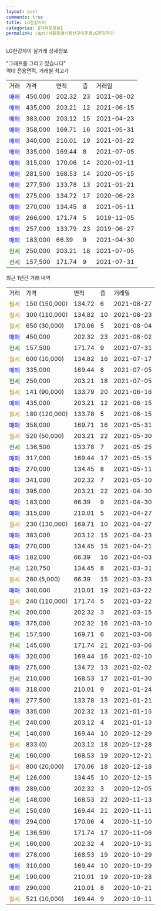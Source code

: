 ```yaml
---
layout: post
comments: true
title: LG한강자이
categories: [아파트정보]
permalink: /apt/서울특별시용산구이촌동LG한강자이
---
```


LG한강자이 실거래 상세정보

<script type="text/javascript">
  google.charts.load('current', {'packages':['line', 'corechart']});
  google.charts.setOnLoadCallback(drawChart);

  function drawChart() {
    var data = new google.visualization.DataTable();
    data.addColumn('date', '거래일');
    data.addColumn('number', "매매");
    data.addColumn('number', "전세");
    data.addColumn('number', "전매");

    data.addRows([[new Date(Date.parse("2021-08-27")), null, null, null], [new Date(Date.parse("2021-08-23")), null, null, null], [new Date(Date.parse("2021-08-04")), null, null, null], [new Date(Date.parse("2021-08-02")), 450000, null, null], [new Date(Date.parse("2021-07-31")), null, 157500, null], [new Date(Date.parse("2021-07-17")), null, null, null], [new Date(Date.parse("2021-07-05")), 335000, null, null], [new Date(Date.parse("2021-07-05")), null, 250000, null], [new Date(Date.parse("2021-06-16")), null, null, null], [new Date(Date.parse("2021-06-15")), 435000, null, null], [new Date(Date.parse("2021-06-15")), null, null, null], [new Date(Date.parse("2021-05-31")), 358000, null, null], [new Date(Date.parse("2021-05-30")), null, null, null], [new Date(Date.parse("2021-05-25")), null, 136500, null], [new Date(Date.parse("2021-05-15")), 317000, null, null], [new Date(Date.parse("2021-05-11")), 270000, null, null], [new Date(Date.parse("2021-05-10")), 341000, null, null], [new Date(Date.parse("2021-04-30")), 395000, null, null], [new Date(Date.parse("2021-04-30")), 183000, null, null], [new Date(Date.parse("2021-04-27")), 315000, null, null], [new Date(Date.parse("2021-04-27")), null, null, null], [new Date(Date.parse("2021-04-23")), 383000, null, null], [new Date(Date.parse("2021-04-21")), 270000, null, null], [new Date(Date.parse("2021-04-03")), 182000, null, null], [new Date(Date.parse("2021-03-31")), null, 120750, null], [new Date(Date.parse("2021-03-23")), null, null, null], [new Date(Date.parse("2021-03-22")), 340000, null, null], [new Date(Date.parse("2021-03-22")), null, null, null], [new Date(Date.parse("2021-03-15")), null, 200000, null], [new Date(Date.parse("2021-03-10")), 375000, null, null], [new Date(Date.parse("2021-03-06")), null, 157500, null], [new Date(Date.parse("2021-03-06")), null, 145000, null], [new Date(Date.parse("2021-02-10")), 320000, null, null], [new Date(Date.parse("2021-02-02")), 275000, null, null], [new Date(Date.parse("2021-01-30")), null, 210000, null], [new Date(Date.parse("2021-01-24")), 318000, null, null], [new Date(Date.parse("2021-01-21")), 277500, null, null], [new Date(Date.parse("2021-01-15")), 335000, null, null], [new Date(Date.parse("2021-01-13")), null, 240000, null], [new Date(Date.parse("2020-12-29")), null, 140000, null], [new Date(Date.parse("2020-12-28")), null, null, null], [new Date(Date.parse("2020-12-21")), null, 160000, null], [new Date(Date.parse("2020-12-18")), null, null, null], [new Date(Date.parse("2020-12-15")), null, 126000, null], [new Date(Date.parse("2020-12-05")), 289000, null, null], [new Date(Date.parse("2020-11-13")), null, 148000, null], [new Date(Date.parse("2020-11-11")), null, 150000, null], [new Date(Date.parse("2020-11-10")), 294000, null, null], [new Date(Date.parse("2020-11-06")), null, 136500, null], [new Date(Date.parse("2020-10-31")), null, 160000, null], [new Date(Date.parse("2020-10-29")), 278000, null, null], [new Date(Date.parse("2020-10-29")), 310000, null, null], [new Date(Date.parse("2020-10-28")), null, 190000, null], [new Date(Date.parse("2020-10-21")), 290000, null, null], [new Date(Date.parse("2020-10-11")), null, null, null]]);

    var options = {
      hAxis: {
        format: 'yyyy/MM/dd'
      },    
      lineWidth: 0,
      pointsVisible: true,    
      title: '최근 1년간 유형별 실거래가 분포',
      legend: { position: 'bottom' }
    };

    var formatter = new google.visualization.NumberFormat({pattern:'###,###'} );
    formatter.format(data, 1);
    formatter.format(data, 2);
    
    setTimeout(function() {
        var chart = new google.visualization.LineChart(document.getElementById('columnchart_material'));
        chart.draw(data, (options));
        document.getElementById('loading').style.display = 'none';
    }, 1000);
  }
</script>


<div id="loading" style="z-index:20; display: block; margin-left: 0px">"그래프를 그리고 있습니다"</div>
<div id="columnchart_material" style="width: 95%; margin-left: 0px; display: block"></div>
<!-- contents start -->
역대 전용면적, 거래별 최고가
<table class="sortable">
    <tr>
      <td>거래</td>
      <td>가격</td>
      <td>면적</td>
      <td>층</td>
      <td>거래일</td>
    </tr>
        <tr>
          <td><a style="color: blue">매매</a></td>
          <td>450,000</td>
          <td>202.32</td>
          <td>23</td>
          <td>2021-08-02</td>
        </tr>            <tr>
          <td><a style="color: blue">매매</a></td>
          <td>435,000</td>
          <td>203.21</td>
          <td>12</td>
          <td>2021-06-15</td>
        </tr>            <tr>
          <td><a style="color: blue">매매</a></td>
          <td>383,000</td>
          <td>203.12</td>
          <td>15</td>
          <td>2021-04-23</td>
        </tr>            <tr>
          <td><a style="color: blue">매매</a></td>
          <td>358,000</td>
          <td>169.71</td>
          <td>16</td>
          <td>2021-05-31</td>
        </tr>            <tr>
          <td><a style="color: blue">매매</a></td>
          <td>340,000</td>
          <td>210.01</td>
          <td>19</td>
          <td>2021-03-22</td>
        </tr>            <tr>
          <td><a style="color: blue">매매</a></td>
          <td>335,000</td>
          <td>169.44</td>
          <td>8</td>
          <td>2021-07-05</td>
        </tr>            <tr>
          <td><a style="color: blue">매매</a></td>
          <td>315,000</td>
          <td>170.06</td>
          <td>14</td>
          <td>2020-02-11</td>
        </tr>            <tr>
          <td><a style="color: blue">매매</a></td>
          <td>281,500</td>
          <td>168.53</td>
          <td>14</td>
          <td>2020-05-15</td>
        </tr>            <tr>
          <td><a style="color: blue">매매</a></td>
          <td>277,500</td>
          <td>133.78</td>
          <td>13</td>
          <td>2021-01-21</td>
        </tr>            <tr>
          <td><a style="color: blue">매매</a></td>
          <td>275,000</td>
          <td>134.72</td>
          <td>17</td>
          <td>2020-06-23</td>
        </tr>            <tr>
          <td><a style="color: blue">매매</a></td>
          <td>270,000</td>
          <td>134.45</td>
          <td>8</td>
          <td>2021-05-11</td>
        </tr>            <tr>
          <td><a style="color: blue">매매</a></td>
          <td>266,000</td>
          <td>171.74</td>
          <td>5</td>
          <td>2019-12-05</td>
        </tr>            <tr>
          <td><a style="color: blue">매매</a></td>
          <td>257,000</td>
          <td>133.79</td>
          <td>23</td>
          <td>2019-06-27</td>
        </tr>            <tr>
          <td><a style="color: blue">매매</a></td>
          <td>183,000</td>
          <td>66.39</td>
          <td>9</td>
          <td>2021-04-30</td>
        </tr>        
        <tr>
              <td><a style="color: darkgreen">전세</a></td>
              <td>250,000</td>
              <td>203.21</td>
              <td>18</td>
              <td>2021-07-05</td>
            </tr>            <tr>
              <td><a style="color: darkgreen">전세</a></td>
              <td>157,500</td>
              <td>171.74</td>
              <td>9</td>
              <td>2021-07-31</td>
            </tr>        
    
</table>

최근 1년간 거래 내역

<table class="sortable">
    <tr>
      <td>거래</td>
      <td>가격</td>
      <td>면적</td>
      <td>층</td>
      <td>거래일</td>
    </tr>
    <tr>
      <td><a style="color: darkgoldenrod">월세</a></td>
      <td>150 (150,000)</td>
      <td>134.72</td>
      <td>6</td>
      <td>2021-08-27</td>
    </tr>          <tr>
      <td><a style="color: darkgoldenrod">월세</a></td>
      <td>300 (110,000)</td>
      <td>134.82</td>
      <td>10</td>
      <td>2021-08-23</td>
    </tr>          <tr>
      <td><a style="color: darkgoldenrod">월세</a></td>
      <td>650 (30,000)</td>
      <td>170.06</td>
      <td>5</td>
      <td>2021-08-04</td>
    </tr>          <tr>
      <td><a style="color: blue">매매</a></td>
      <td>450,000</td>
      <td>202.32</td>
      <td>23</td>
      <td>2021-08-02</td>
    </tr>          <tr>
      <td><a style="color: darkgreen">전세</a></td>
      <td>157,500</td>
      <td>171.74</td>
      <td>9</td>
      <td>2021-07-31</td>
    </tr>          <tr>
      <td><a style="color: darkgoldenrod">월세</a></td>
      <td>600 (10,000)</td>
      <td>134.82</td>
      <td>16</td>
      <td>2021-07-17</td>
    </tr>          <tr>
      <td><a style="color: blue">매매</a></td>
      <td>335,000</td>
      <td>169.44</td>
      <td>8</td>
      <td>2021-07-05</td>
    </tr>          <tr>
      <td><a style="color: darkgreen">전세</a></td>
      <td>250,000</td>
      <td>203.21</td>
      <td>18</td>
      <td>2021-07-05</td>
    </tr>          <tr>
      <td><a style="color: darkgoldenrod">월세</a></td>
      <td>141 (90,000)</td>
      <td>133.79</td>
      <td>20</td>
      <td>2021-06-16</td>
    </tr>          <tr>
      <td><a style="color: blue">매매</a></td>
      <td>435,000</td>
      <td>203.21</td>
      <td>12</td>
      <td>2021-06-15</td>
    </tr>          <tr>
      <td><a style="color: darkgoldenrod">월세</a></td>
      <td>180 (120,000)</td>
      <td>133.78</td>
      <td>5</td>
      <td>2021-06-15</td>
    </tr>          <tr>
      <td><a style="color: blue">매매</a></td>
      <td>358,000</td>
      <td>169.71</td>
      <td>16</td>
      <td>2021-05-31</td>
    </tr>          <tr>
      <td><a style="color: darkgoldenrod">월세</a></td>
      <td>520 (50,000)</td>
      <td>203.21</td>
      <td>22</td>
      <td>2021-05-30</td>
    </tr>          <tr>
      <td><a style="color: darkgreen">전세</a></td>
      <td>136,500</td>
      <td>133.78</td>
      <td>7</td>
      <td>2021-05-25</td>
    </tr>          <tr>
      <td><a style="color: blue">매매</a></td>
      <td>317,000</td>
      <td>169.44</td>
      <td>17</td>
      <td>2021-05-15</td>
    </tr>          <tr>
      <td><a style="color: blue">매매</a></td>
      <td>270,000</td>
      <td>134.45</td>
      <td>8</td>
      <td>2021-05-11</td>
    </tr>          <tr>
      <td><a style="color: blue">매매</a></td>
      <td>341,000</td>
      <td>202.32</td>
      <td>7</td>
      <td>2021-05-10</td>
    </tr>          <tr>
      <td><a style="color: blue">매매</a></td>
      <td>395,000</td>
      <td>203.21</td>
      <td>22</td>
      <td>2021-04-30</td>
    </tr>          <tr>
      <td><a style="color: blue">매매</a></td>
      <td>183,000</td>
      <td>66.39</td>
      <td>9</td>
      <td>2021-04-30</td>
    </tr>          <tr>
      <td><a style="color: blue">매매</a></td>
      <td>315,000</td>
      <td>210.01</td>
      <td>5</td>
      <td>2021-04-27</td>
    </tr>          <tr>
      <td><a style="color: darkgoldenrod">월세</a></td>
      <td>230 (130,000)</td>
      <td>169.71</td>
      <td>10</td>
      <td>2021-04-27</td>
    </tr>          <tr>
      <td><a style="color: blue">매매</a></td>
      <td>383,000</td>
      <td>203.12</td>
      <td>15</td>
      <td>2021-04-23</td>
    </tr>          <tr>
      <td><a style="color: blue">매매</a></td>
      <td>270,000</td>
      <td>134.45</td>
      <td>15</td>
      <td>2021-04-21</td>
    </tr>          <tr>
      <td><a style="color: blue">매매</a></td>
      <td>182,000</td>
      <td>66.39</td>
      <td>16</td>
      <td>2021-04-03</td>
    </tr>          <tr>
      <td><a style="color: darkgreen">전세</a></td>
      <td>120,750</td>
      <td>134.45</td>
      <td>8</td>
      <td>2021-03-31</td>
    </tr>          <tr>
      <td><a style="color: darkgoldenrod">월세</a></td>
      <td>280 (5,000)</td>
      <td>66.39</td>
      <td>15</td>
      <td>2021-03-23</td>
    </tr>          <tr>
      <td><a style="color: blue">매매</a></td>
      <td>340,000</td>
      <td>210.01</td>
      <td>19</td>
      <td>2021-03-22</td>
    </tr>          <tr>
      <td><a style="color: darkgoldenrod">월세</a></td>
      <td>240 (110,000)</td>
      <td>171.74</td>
      <td>5</td>
      <td>2021-03-22</td>
    </tr>          <tr>
      <td><a style="color: darkgreen">전세</a></td>
      <td>200,000</td>
      <td>202.32</td>
      <td>3</td>
      <td>2021-03-15</td>
    </tr>          <tr>
      <td><a style="color: blue">매매</a></td>
      <td>375,000</td>
      <td>202.32</td>
      <td>16</td>
      <td>2021-03-10</td>
    </tr>          <tr>
      <td><a style="color: darkgreen">전세</a></td>
      <td>157,500</td>
      <td>169.71</td>
      <td>6</td>
      <td>2021-03-06</td>
    </tr>          <tr>
      <td><a style="color: darkgreen">전세</a></td>
      <td>145,000</td>
      <td>171.74</td>
      <td>21</td>
      <td>2021-03-06</td>
    </tr>          <tr>
      <td><a style="color: blue">매매</a></td>
      <td>320,000</td>
      <td>169.44</td>
      <td>16</td>
      <td>2021-02-10</td>
    </tr>          <tr>
      <td><a style="color: blue">매매</a></td>
      <td>275,000</td>
      <td>134.72</td>
      <td>13</td>
      <td>2021-02-02</td>
    </tr>          <tr>
      <td><a style="color: darkgreen">전세</a></td>
      <td>210,000</td>
      <td>168.53</td>
      <td>17</td>
      <td>2021-01-30</td>
    </tr>          <tr>
      <td><a style="color: blue">매매</a></td>
      <td>318,000</td>
      <td>210.01</td>
      <td>9</td>
      <td>2021-01-24</td>
    </tr>          <tr>
      <td><a style="color: blue">매매</a></td>
      <td>277,500</td>
      <td>133.78</td>
      <td>13</td>
      <td>2021-01-21</td>
    </tr>          <tr>
      <td><a style="color: blue">매매</a></td>
      <td>335,000</td>
      <td>202.32</td>
      <td>13</td>
      <td>2021-01-15</td>
    </tr>          <tr>
      <td><a style="color: darkgreen">전세</a></td>
      <td>240,000</td>
      <td>203.12</td>
      <td>4</td>
      <td>2021-01-13</td>
    </tr>          <tr>
      <td><a style="color: darkgreen">전세</a></td>
      <td>140,000</td>
      <td>169.44</td>
      <td>10</td>
      <td>2020-12-29</td>
    </tr>          <tr>
      <td><a style="color: darkgoldenrod">월세</a></td>
      <td>833 (0)</td>
      <td>203.12</td>
      <td>18</td>
      <td>2020-12-28</td>
    </tr>          <tr>
      <td><a style="color: darkgreen">전세</a></td>
      <td>160,000</td>
      <td>168.53</td>
      <td>19</td>
      <td>2020-12-21</td>
    </tr>          <tr>
      <td><a style="color: darkgoldenrod">월세</a></td>
      <td>800 (20,000)</td>
      <td>170.06</td>
      <td>18</td>
      <td>2020-12-18</td>
    </tr>          <tr>
      <td><a style="color: darkgreen">전세</a></td>
      <td>126,000</td>
      <td>134.45</td>
      <td>10</td>
      <td>2020-12-15</td>
    </tr>          <tr>
      <td><a style="color: blue">매매</a></td>
      <td>289,000</td>
      <td>202.32</td>
      <td>3</td>
      <td>2020-12-05</td>
    </tr>          <tr>
      <td><a style="color: darkgreen">전세</a></td>
      <td>148,000</td>
      <td>168.53</td>
      <td>22</td>
      <td>2020-11-13</td>
    </tr>          <tr>
      <td><a style="color: darkgreen">전세</a></td>
      <td>150,000</td>
      <td>169.44</td>
      <td>21</td>
      <td>2020-11-11</td>
    </tr>          <tr>
      <td><a style="color: blue">매매</a></td>
      <td>294,000</td>
      <td>170.06</td>
      <td>4</td>
      <td>2020-11-10</td>
    </tr>          <tr>
      <td><a style="color: darkgreen">전세</a></td>
      <td>136,500</td>
      <td>171.74</td>
      <td>17</td>
      <td>2020-11-06</td>
    </tr>          <tr>
      <td><a style="color: darkgreen">전세</a></td>
      <td>160,000</td>
      <td>202.32</td>
      <td>4</td>
      <td>2020-10-31</td>
    </tr>          <tr>
      <td><a style="color: blue">매매</a></td>
      <td>278,000</td>
      <td>168.53</td>
      <td>19</td>
      <td>2020-10-29</td>
    </tr>          <tr>
      <td><a style="color: blue">매매</a></td>
      <td>310,000</td>
      <td>169.44</td>
      <td>10</td>
      <td>2020-10-29</td>
    </tr>          <tr>
      <td><a style="color: darkgreen">전세</a></td>
      <td>190,000</td>
      <td>210.01</td>
      <td>19</td>
      <td>2020-10-28</td>
    </tr>          <tr>
      <td><a style="color: blue">매매</a></td>
      <td>290,000</td>
      <td>210.01</td>
      <td>8</td>
      <td>2020-10-21</td>
    </tr>          <tr>
      <td><a style="color: darkgoldenrod">월세</a></td>
      <td>521 (10,000)</td>
      <td>169.44</td>
      <td>9</td>
      <td>2020-10-11</td>
    </tr>      </table>
<!-- contents end -->    

